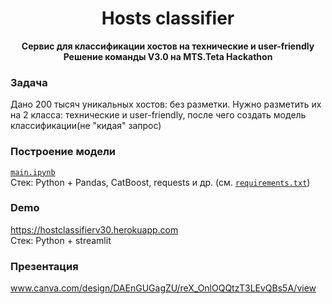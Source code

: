 <h1 align="center">Hosts classifier</h1>
<p align="center"><b>Сервис для классификации хостов на технические и user-friendly<br>Решение команды V3.0 на MTS.Teta Hackathon</b></p>

###  Задача 
Дано 200 тысяч уникальных хостов: без разметки. Нужно разметить их на 2 класса: технические и user-friendly, после чего создать модель классификации(не "кидая" запрос)
### Построение модели
[`main.ipynb`](https://github.com/deethereal/mts-teta-hackathon/blob/master/main.ipynb)  
Стек: Python + Pandas, CatBoost, requests и др. (см. [`requirements.txt`](https://github.com/deethereal/mts-teta-hackathon/blob/master/requirements.txt))
### Demo 
https://hostclassifierv30.herokuapp.com  
Стек: Python + streamlit
### Презентация
www.canva.com/design/DAEnGUGagZU/reX_OnlOQQtzT3LEvQBs5A/view  
